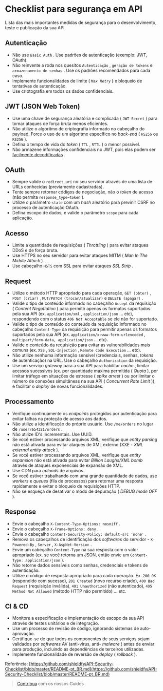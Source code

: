 # Checklist para segurança em API

Lista das mais importantes medidas de segurança para o desenvolvimento, teste e publicação da sua API.

## Autenticação

- Não use `Basic Auth` . Use padrões de autenticação (exemplo: JWT, OAuth).
- Não reinvente a roda nos quesitos `Autenticação` , `geração de tokens` e `armazenamento de senhas` . Use os padrões recomendados para cada caso.
- Implemente funcionalidades de limite ( _`Max Retry`_ ) e bloqueio de tentativas de autenticação.
- Use criptografia em todos os dados confidenciais.

## JWT (JSON Web Token)

- Use uma chave de segurança aleatória e complicada ( `JWT Secret` ) para tornar ataques de força bruta menos eficientes.
- Não utilize o algoritmo de criptografia informado no cabeçalho do payload. Force o uso de um algoritmo específico no _back-end_ ( `HS256` ou `RS256` ).
- Defina o tempo de vida do _token_ ( `TTL` , `RTTL` ) o menor possível.
- Não armazene informações confidenciais no JWT, pois elas podem ser [facilmente decodificadas](https://jwt.io/#debugger-io) .

## OAuth

- Sempre valide o `redirect_uri` no seu servidor através de uma lista de URLs conhecidas (previamente cadastradas).
- Tente sempre retornar códigos de negociação, não o _token_ de acesso (não permita `response_type=token` ).
- Utilize o parâmetro `state` com um _hash_ aleatório para previnir CSRF no processo de autenticação OAuth.
- Defina escopo de dados, e valide o parâmetro `scope` para cada aplicação.

## Acesso

- Limite a quantidade de requisições ( _Throttling_ ) para evitar ataques DDoS e de força bruta.
- Use HTTPS no seu servidor para evitar ataques MITM ( _Man In The Middle Attack_ ).
- Use cabeçalho `HSTS` com SSL para evitar ataques _SSL Strip_ .

## Request

- Utilize o método HTTP apropriado para cada operação, `GET (obter)` , `POST (criar)` , `PUT/PATCH (trocar/atualizar)` e `DELETE (apagar)` .
- Valide o tipo de conteúdo informado no cabeçalho `Accept` da requisição ( _Content Negotiation_ ) para permitir apenas os formatos suportados pela sua API (ex. `application/xml` , `application/json` ... etc), respondendo com o status `406 Not Acceptable` se ele não for suportado.
- Valide o tipo de conteúdo do conteúdo da requisição informado no cabeçalho `Content-Type` da requisição para permitir apenas os formatos suportados pela sua API (ex. `application/x-www-form-urlencoded` , `multipart/form-data, application/json` ... etc).
- Valide o conteúdo da requisição para evitar as vulnerabilidades mais comuns (ex. `XSS` , `SQL-Injection` , `Remote Code Execution` ... etc).
- Não utilize nenhuma informação sensível (credenciais, senhas, _tokens_ de autenticação) na URL. Use o cabeçalho `Authorization` da requisição.
- Use um serviço _gateway_ para a sua API para habilitar _cache_ , limitar acessos sucessivos (ex. por quantidade máxima permitida ( _Quota_ ), por limitar tráfego em situações de estresse ( _spike arrest_ ) ou por limitar o número de conexões simultâneas na sua API ( _Concurrent Rate Limit_ )), e facilitar o _deploy_ de novas funcionalidades.

## Processamento

- Verifique continuamente os _endpoints_ protegidos por autenticação para evitar falhas na proteção de acesso aos dados.
- Não utilize a identificação do próprio usuário. Use `/me/orders` no lugar de `/user/654321/orders` .
- Não utilize ID's incrementais. Use UUID.
- Se você estiver processando arquivos XML, verifique que _entity parsing_ não está ativada para evitar ataques de XML externo (XXE - _XML external entity attack_ ).
- Se você estiver processando arquivos XML, verifique que _entity expansion_ não está ativada para evitar _Billion Laughs/XML bomb_ através de ataques exponenciais de expansão de XML.
- Use CDN para _uploads_ de arquivos.
- Se você estiver trabalhando com uma grande quantidade de dados, use _workers_ e _queues_ (fila de processos) para retornar uma resposta rapidamente e evitar o bloqueio de requisições HTTP.
- Não se esqueça de desativar o modo de depuração ( _DEBUG mode OFF_ ).

## Response

- Envie o cabeçalho `X-Content-Type-Options: nosniff` .
- Envie o cabeçalho `X-Frame-Options: deny` .
- Envie o cabeçalho `Content-Security-Policy: default-src 'none'` .
- Remova os cabeçalhos de identificação dos _softwares_ do servidor - `X-Powered-By` , `Server` , `X-AspNet-Version` .
- Envie um cabeçalho `Content-Type` na sua resposta com o valor apropriado (ex. se você retorna um JSON, então envie um `Content-Type: application/json` ).
- Não retorne dados sensíveis como senhas, credenciais e tokens de autenticação.
- Utilize o código de resposta apropriado para cada operação. Ex. `200 OK` (respondido com sucesso), `201 Created` (novo recurso criado), `400 Bad Request` (requisição inválida), `401 Unauthorized` (não autenticado), `405 Method Not Allowed` (método HTTP não permitido) ... etc.

## CI & CD

- Monitore a especificação e implementação do escopo da sua API através de testes unitários e de integração.
- Use um processo de revisão de código, ignorando sistemas de auto-aprovação.
- Certifique-se de que todos os componentes de seus serviços sejam validados por _softwares_ AV (anti-vírus, anti- _malware_ ) antes de enviar para produção, incluindo as dependências de terceiros utilizadas.
- Implemente funcionalidade de reversão de _deploy_ ( _rollback_ ).

Referência: [https://github.com/shieldfy/API-Security-Checklist/blob/master/README-pt_BR.md](https://github.com/shieldfy/API-Security-Checklist/blob/master/README-pt_BR.md)

> [Contribua](/CONTRIB.md) com os nossos Guides
